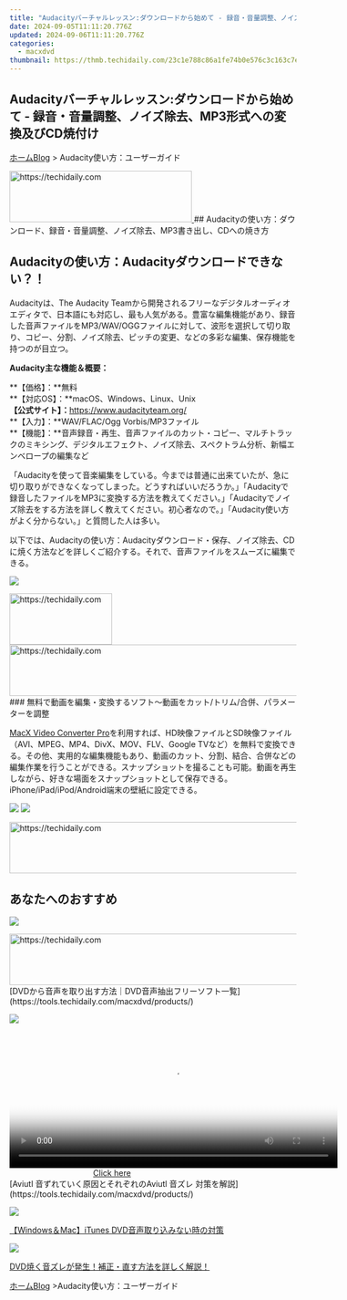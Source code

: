 ```yaml
---
title: "Audacityバーチャルレッスン:ダウンロードから始めて - 録音・音量調整、ノイズ除去、MP3形式への変換及びCD焼付け"
date: 2024-09-05T11:11:20.776Z
updated: 2024-09-06T11:11:20.776Z
categories:
  - macxdvd
thumbnail: https://thmb.techidaily.com/23c1e788c86a1fe74b0e576c3c163c7e8cc36d0f77392a611796a9122444764d.jpg
---
```


## Audacityバーチャルレッスン:ダウンロードから始めて - 録音・音量調整、ノイズ除去、MP3形式への変換及びCD焼付け

[ホーム](https://tools.techidaily.com/macxdvd/products/)[Blog](https://tools.techidaily.com/macxdvd/products/) \> Audacity使い方：ユーザーガイド

<!-- affiliate ads begin -->
<a href="https://aligracehair.sjv.io/c/5597632/2135415/19272" target="_top" id="2135415">
  <img src="//a.impactradius-go.com/display-ad/19272-2135415" border="0" alt="https://techidaily.com" width="320" height="90"/>
</a>
<img height="0" width="0" src="https://aligracehair.sjv.io/i/5597632/2135415/19272" style="position:absolute;visibility:hidden;" border="0" />
<!-- affiliate ads end -->
## Audacityの使い方：ダウンロード、録音・音量調整、ノイズ除去、MP3書き出し、CDへの焼き方

## Audacityの使い方：Audacityダウンロードできない？！

Audacityは、The Audacity Teamから開発されるフリーなデジタルオーディオエディタで、日本語にも対応し、最も人気がある。豊富な編集機能があり、録音した音声ファイルをMP3/WAV/OGGファイルに対して、波形を選択して切り取り、コピー、分割、ノイズ除去、ピッチの変更、などの多彩な編集、保存機能を持つのが目立つ。

**Audacity主な機能＆概要：**

**【価格】：**無料  
**【対応OS】：**macOS、Windows、Linux、Unix  
**【公式サイト】：**<https://www.audacityteam.org/>  
**【入力】：**WAV/FLAC/Ogg Vorbis/MP3ファイル  
**【機能】：**音声録音・再生、音声ファイルのカット・コピー、マルチトラックのミキシング、デジタルエフェクト、ノイズ除去、スペクトラム分析、新幅エンベロープの編集など

「Audacityを使って音楽編集をしている。今までは普通に出来ていたが、急に切り取りができなくなってしまった。どうすればいいだろうか。」「Audacityで録音したファイルをMP3に変換する方法を教えてください。」「Audacityでノイズ除去をする方法を詳しく教えてください。初心者なので。」「Audacity使い方がよく分からない。」と質問した人は多い。

以下では、Audacityの使い方：Audacityダウンロード・保存、ノイズ除去、CDに焼く方法などを詳しくご紹介する。それで、音声ファイルをスムーズに編集できる。



![](https://www.macxdvd.com/blog/../seoimage/video-converterru.png)

<!-- affiliate ads begin -->
<a href="https://aligracehair.sjv.io/c/5597632/2115929/19272" target="_top" id="2115929">
  <img src="//a.impactradius-go.com/display-ad/19272-2115929" border="0" alt="https://techidaily.com" width="180" height="90"/>
</a>
<img height="0" width="0" src="https://aligracehair.sjv.io/i/5597632/2115929/19272" style="position:absolute;visibility:hidden;" border="0" />
<!-- affiliate ads end -->
<!-- affiliate ads begin -->
<a href="https://unicoeye.pxf.io/c/5597632/2134242/18498" target="_top" id="2134242">
  <img src="//a.impactradius-go.com/display-ad/18498-2134242" border="0" alt="https://techidaily.com" width="728" height="90"/>
</a>
<img height="0" width="0" src="https://unicoeye.pxf.io/i/5597632/2134242/18498" style="position:absolute;visibility:hidden;" border="0" />
<!-- affiliate ads end -->
### 無料で動画を編集・変換するソフト～動画をカット/トリム/合併、パラメーターを調整

[MacX Video Converter Pro](https://tools.techidaily.com/macxdvd/products/)を利用すれば、HD映像ファイルとSD映像ファイル（AVI、MPEG、MP4、DivX、MOV、FLV、Google TVなど）を無料で変換できる。その他、実用的な編集機能もあり、動画のカット、分割、結合、合併などの編集作業を行うことができる。スナップショットを撮ることも可能。動画を再生しながら、好きな場面をスナップショットとして保存できる。iPhone/iPad/iPod/Android端末の壁紙に設定できる。

[![](https://www.macxdvd.com/blog/new-fourteen/mac.png)](https://tools.techidaily.com/macxdvd/products/) [![](https://www.macxdvd.com/blog/new-fourteen/winx.png)](https://tools.techidaily.com/macxdvd/products/) 

<!-- affiliate ads begin -->
<a href="https://ephamedtechinc.pxf.io/c/5597632/2137214/26400" target="_top" id="2137214">
  <img src="//a.impactradius-go.com/display-ad/26400-2137214" border="0" alt="https://techidaily.com" width="728" height="90"/>
</a>
<img height="0" width="0" src="https://ephamedtechinc.pxf.io/i/5597632/2137214/26400" style="position:absolute;visibility:hidden;" border="0" />
<!-- affiliate ads end -->


## あなたへのおすすめ

![](https://www.macxdvd.com/blog/img/dvd-audio-extract.jpg) 

<!-- affiliate ads begin -->
<a href="https://ephamedtechinc.pxf.io/c/5597632/2130532/26400" target="_top" id="2130532">
  <img src="//a.impactradius-go.com/display-ad/26400-2130532" border="0" alt="https://techidaily.com" width="728" height="90"/>
</a>
<img height="0" width="0" src="https://ephamedtechinc.pxf.io/i/5597632/2130532/26400" style="position:absolute;visibility:hidden;" border="0" />
<!-- affiliate ads end -->
[DVDから音声を取り出す方法｜DVD音声抽出フリーソフト一覧](https://tools.techidaily.com/macxdvd/products/)

![](https://www.macxdvd.com/blog/img/aviutl-audio-out.jpg) 

<!-- affiliate ads begin -->
<span id="1982499">
					<video width="576" height="240" style="cursor:pointer"
           poster="//a.impactradius-go.com/display-clicktoplayimage/1982499.png"
           onclick="if(!this.playClicked){this.play();this.setAttribute('controls',true);this.playClicked=true;}">
	   <source src="//a.impactradius-go.com/display-ad/22993-1982499">
	   <img src="//a.impactradius-go.com/display-clicktoplayimage/1982499.png" style="border: none; height: 100%; width: 100%; object-fit: contain">
	</video>
	<div style="width:360px;text-align:center"><a href="javascript:window.open(decodeURIComponent('https%3A%2F%2Fhomestyler.sjv.io%2Fc%2F5597632%2F1982499%2F22993'), '_blank');void(0);">Click here</a></div>
</span>
<img height="0" width="0" src="https://imp.pxf.io/i/5597632/1982499/22993" style="position:absolute;visibility:hidden;" border="0" />
<!-- affiliate ads end -->
[Aviutl 音ずれていく原因とそれぞれのAviutl 音ズレ 対策を解説](https://tools.techidaily.com/macxdvd/products/)

![](https://www.macxdvd.com/blog/img/audio-itunes.jpg) 

[【Windows＆Mac】iTunes DVD音声取り込みない時の対策](https://tools.techidaily.com/macxdvd/products/)

![](https://www.macxdvd.com/blog/img/dvd-to-cd-04.jpg) 

[DVD焼く音ズレが発生！補正・直す方法を詳しく解説！](https://tools.techidaily.com/macxdvd/products/) 



[ホーム](https://tools.techidaily.com/macxdvd/products/)[Blog](https://tools.techidaily.com/macxdvd/products/) \>Audacity使い方：ユーザーガイド

<ins class="adsbygoogle"
     style="display:block"
     data-ad-format="autorelaxed"
     data-ad-client="ca-pub-7571918770474297"
     data-ad-slot="1223367746"></ins>



<ins class="adsbygoogle"
     style="display:block"
     data-ad-client="ca-pub-7571918770474297"
     data-ad-slot="8358498916"
     data-ad-format="auto"
     data-full-width-responsive="true"></ins>


